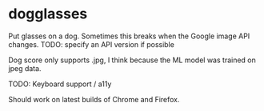 # dogglasses

Put glasses on a dog.
Sometimes this breaks when the Google image API changes.
TODO: specify an API version if possible

Dog score only supports .jpg, I think because the ML model was trained on jpeg data.

TODO: Keyboard support / a11y

Should work on latest builds of Chrome and Firefox.
